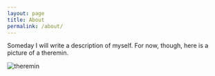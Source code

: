 ```yaml
---
layout: page
title: About
permalink: /about/
---
```


Someday I will write a description of myself. For now, though, here is a picture of a theremin.

![theremin](../theremin.jpg)
